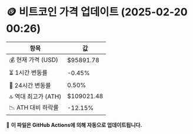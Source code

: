 # 🪙 비트코인 가격 업데이트 (2025-02-20 00:26)

| 항목                | 값 |
|--------------------|----------------|
| 💰 현재 가격 (USD) | $95891.78 |
| ⏳ 1시간 변동률    | -0.45% |
| 📆 24시간 변동률   | 0.50% |
| 🔝 역대 최고가 (ATH) | $109021.48 |
| 📉 ATH 대비 하락률 | -12.15% |

🔄 **이 파일은 GitHub Actions에 의해 자동으로 업데이트됩니다.**
